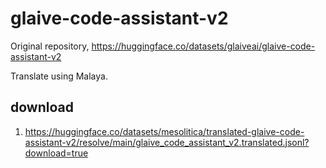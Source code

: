 # glaive-code-assistant-v2

Original repository, https://huggingface.co/datasets/glaiveai/glaive-code-assistant-v2

Translate using Malaya.

## download

1. https://huggingface.co/datasets/mesolitica/translated-glaive-code-assistant-v2/resolve/main/glaive_code_assistant_v2.translated.jsonl?download=true